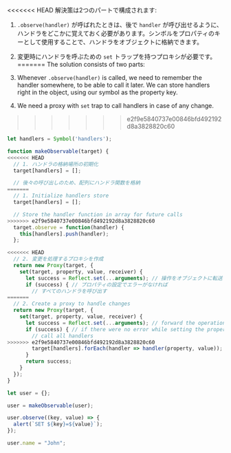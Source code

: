 <<<<<<< HEAD
解決策は2つのパートで構成されます:

1. `.observe(handler)` が呼ばれたときは、後で `handler` が呼び出せるように、ハンドラをどこかに覚えておく必要があります。シンボルをプロパティのキーとして使用することで、ハンドラをオブジェクトに格納できます。
2. 変更時にハンドラを呼ぶための `set` トラップを持つプロキシが必要です。
=======
The solution consists of two parts:

1. Whenever `.observe(handler)` is called, we need to remember the handler somewhere, to be able to call it later. We can store handlers right in the object, using our symbol as the property key.
2. We need a proxy with `set` trap to call handlers in case of any change.
>>>>>>> e2f9e5840737e00846bfd492192d8a3828820c60

```js run
let handlers = Symbol('handlers');

function makeObservable(target) {
<<<<<<< HEAD
  // 1. ハンドラの格納場所の初期化
  target[handlers] = [];

  // 後々の呼び出しのため、配列にハンドラ関数を格納
=======
  // 1. Initialize handlers store
  target[handlers] = [];

  // Store the handler function in array for future calls
>>>>>>> e2f9e5840737e00846bfd492192d8a3828820c60
  target.observe = function(handler) {
    this[handlers].push(handler);
  };

<<<<<<< HEAD
  // 2. 変更を処理するプロキシを作成
  return new Proxy(target, {
    set(target, property, value, receiver) {
      let success = Reflect.set(...arguments); // 操作をオブジェクトに転送
      if (success) { // プロパティの設定でエラーがなければ
        // すべてのハンドラを呼び出す
=======
  // 2. Create a proxy to handle changes
  return new Proxy(target, {
    set(target, property, value, receiver) {
      let success = Reflect.set(...arguments); // forward the operation to object
      if (success) { // if there were no error while setting the property
        // call all handlers
>>>>>>> e2f9e5840737e00846bfd492192d8a3828820c60
        target[handlers].forEach(handler => handler(property, value));
      }
      return success;
    }
  });
}

let user = {};

user = makeObservable(user);

user.observe((key, value) => {
  alert(`SET ${key}=${value}`);
});

user.name = "John";
```
